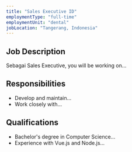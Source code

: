 ```yaml
---
title: "Sales Executive ID"
employmentType: "full-time"
employmentUnit: "dental"
jobLocation: "Tangerang, Indonesia"
---
```


## Job Description

Sebagai Sales Executive, you will be working on...

## Responsibilities

- Develop and maintain...
- Work closely with...

## Qualifications

- Bachelor's degree in Computer Science...
- Experience with Vue.js and Node.js...
